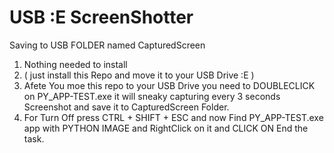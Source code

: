 # USB :E ScreenShotter
Saving to USB FOLDER named CapturedScreen
1. Nothing needed to install
2. ( just install this Repo and move it to your USB Drive :E )
3. Afete You moe this repo to your USB Drive you need to DOUBLECLICK on PY_APP-TEST.exe it will sneaky capturing every 3 seconds Screenshot and save it to CapturedScreen Folder.
4. For Turn Off press CTRL + SHIFT + ESC and now Find PY_APP-TEST.exe app with PYTHON IMAGE and RightClick on it and CLICK ON End the task.
